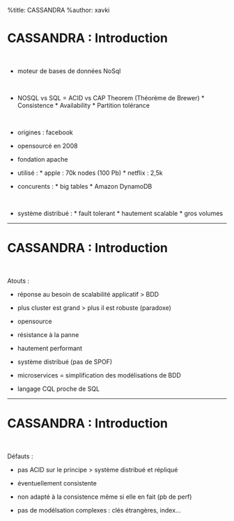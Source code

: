 %title: CASSANDRA
%author: xavki


# CASSANDRA : Introduction


<br>


* moteur de bases de données NoSql

<br>


* NOSQL vs SQL = ACID vs CAP Theorem (Théorème de Brewer)
		* Consistence
		* Availability
		* Partition tolérance

<br>


* origines : facebook

* opensourcé en 2008

* fondation apache

* utilisé :
		* apple : 70k nodes (100 Pb)
		* netflix : 2,5k

* concurents :
		* big tables
		* Amazon DynamoDB

<br>


* système distribué :
		* fault tolerant
		* hautement scalable
		* gros volumes

--------------------------------------------------------------------------

# CASSANDRA : Introduction


<br>


Atouts :

* réponse au besoin de scalabilité applicatif > BDD

* plus cluster est grand > plus il est robuste (paradoxe)

* opensource

* résistance à la panne

* hautement performant

* système distribué (pas de SPOF)

* microservices = simplification des modélisations de BDD

* langage CQL proche de SQL

--------------------------------------------------------------------------

# CASSANDRA : Introduction


<br>


Défauts :

* pas ACID sur le principe > système distribué et répliqué

* éventuellement consistente

* non adapté à la consistence même si elle en fait (pb de perf)

* pas de modélsation complexes : clés étrangères, index...


